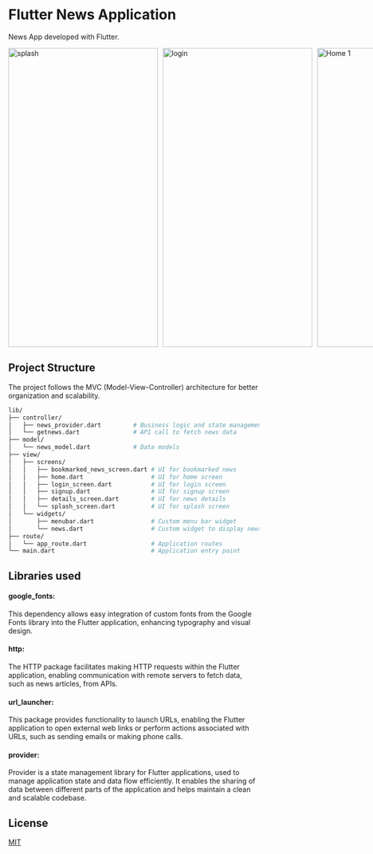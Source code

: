 # Flutter News Application

News App developed with Flutter.

 
<div style="display: flex;">
    <img src="https://github.com/ChouguleAnkita13/Flutter_News_App/assets/155567405/4552e662-e92b-49a8-bd01-26f0711bad6d" alt="splash" style="margin-right: 10px;" width="300" height="600">
    <img src="https://github.com/ChouguleAnkita13/Flutter_News_App/assets/155567405/4552e662-e92b-49a8-bd01-26f0711bad6d" alt="login" style="margin-right: 10px;" width="300" height="600">
 <img src="https://github.com/ChouguleAnkita13/Flutter_News_App/assets/155567405/9f671095-bc53-40e2-b10d-ad0395bec7bf" alt="Home 1" style="margin-right: 10px;" width="300" height="600">
    <img src="https://github.com/ChouguleAnkita13/Flutter_News_App/assets/155567405/80bec03f-0af4-4d7b-9106-5e70ac783b69" alt="Bookmark 2" style="margin-right: 10px;" width="300" height="600">
 <img src="https://github.com/ChouguleAnkita13/Flutter_News_App/assets/155567405/1760e300-9d3e-4f62-ae6d-305490f32af3" alt="Home 2" style="margin-right: 10px;" width="300" height="600">
 <img src="https://github.com/ChouguleAnkita13/Flutter_News_App/assets/155567405/8890f9d4-9878-4cde-bc92-f8d4b564a049" alt="Bookmark 2" style="margin-right: 10px;" width="300" height="600">
 
 
    <!-- Add more images as needed -->
</div>



## Project Structure

The project follows the MVC (Model-View-Controller) architecture for better organization and scalability.

```bash
lib/
├── controller/
│   ├── news_provider.dart         # Business logic and state management
│   └── getnews.dart               # API call to fetch news data
├── model/
│   └── news_model.dart            # Data models
├── view/
│   ├── screens/
│   │   ├── bookmarked_news_screen.dart # UI for bookmarked news
│   │   ├── home.dart                   # UI for home screen
│   │   ├── login_screen.dart           # UI for login screen
│   │   ├── signup.dart                 # UI for signup screen
│   │   ├── details_screen.dart         # UI for news details
│   │   └── splash_screen.dart          # UI for splash screen
│   └── widgets/
│       ├── menubar.dart                # Custom menu bar widget
│       └── news.dart                   # Custom widget to display news articles
├── route/
│   └── app_route.dart                  # Application routes
└── main.dart                           # Application entry point
```

## Libraries used

#### google_fonts:
 This dependency allows easy integration of custom fonts from the Google Fonts library into the Flutter application, enhancing typography and visual design.

#### http:
 The HTTP package facilitates making HTTP requests within the Flutter application, enabling communication with remote servers to fetch data, such as news articles, from APIs.

#### url_launcher:
 This package provides functionality to launch URLs, enabling the Flutter application to open external web links or perform actions associated with URLs, such as sending emails or making phone calls.

#### provider: 
Provider is a state management library for Flutter applications, used to manage application state and data flow efficiently. It enables the sharing of data between different parts of the application and helps maintain a clean and scalable codebase.

## License

[MIT](https://choosealicense.com/licenses/mit/)

